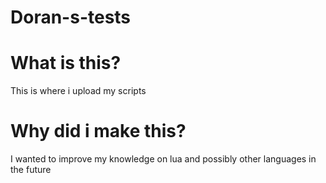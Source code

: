# Doran-s-tests

# What is this?

This is where i upload my scripts 

# Why did i make this?

I wanted to improve my knowledge on lua and possibly other languages in the future
